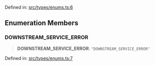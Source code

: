 Defined in: [src/types/enums.ts:6](https://github.com/bhavjitChauhan/khan-api/blob/67d30ab4498111952301bcaddbef9a132bf75105/src/types/enums.ts#L6)

## Enumeration Members

### DOWNSTREAM\_SERVICE\_ERROR

> **DOWNSTREAM\_SERVICE\_ERROR**: `"DOWNSTREAM_SERVICE_ERROR"`

Defined in: [src/types/enums.ts:7](https://github.com/bhavjitChauhan/khan-api/blob/67d30ab4498111952301bcaddbef9a132bf75105/src/types/enums.ts#L7)
